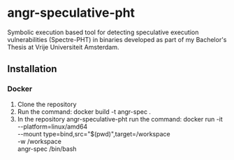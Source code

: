 # angr-speculative-pht
Symbolic execution based tool for detecting speculative execution vulnerabilities (Spectre-PHT) in binaries developed as part of my Bachelor's Thesis at Vrije Universiteit Amsterdam.
## Installation
### Docker
1. Clone the repository
2. Run the command: docker build -t angr-spec .
3. In the repository angr-speculative-pht run the command:  docker run -it \
--platform=linux/amd64 \
--mount type=bind,src="$(pwd)",target=/workspace \
-w /workspace \
angr-spec /bin/bash

